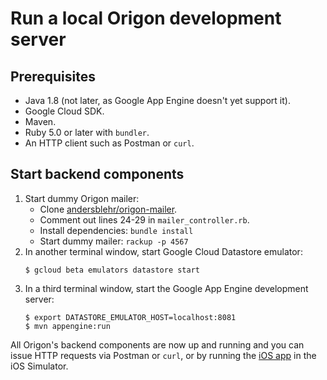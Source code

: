 # Run a local Origon development server

## Prerequisites

* Java 1.8 (not later, as Google App Engine doesn't yet support it).
* Google Cloud SDK.
* Maven.
* Ruby 5.0 or later with `bundler`.
* An HTTP client such as Postman or `curl`.

## Start backend components

1. Start dummy Origon mailer:
    * Clone [andersblehr/origon-mailer](https://github.com/andersblehr/origon-mailer).
    * Comment out lines 24-29 in `mailer_controller.rb`.
    * Install dependencies: `bundle install`
    * Start dummy mailer: `rackup -p 4567`
2. In another terminal window, start Google Cloud Datastore emulator:
    ```
    $ gcloud beta emulators datastore start
    ```
3. In a third terminal window, start the Google App Engine development server:
    ```
    $ export DATASTORE_EMULATOR_HOST=localhost:8081
    $ mvn appengine:run
    ```

All Origon's backend components are now up and running and you can issue HTTP requests via Postman or `curl`, or by running the [iOS app](https://github.com/andersblehr/origin-ios) in the iOS Simulator.
